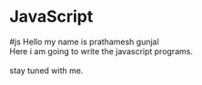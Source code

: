 # JavaScript
#js
Hello my name is prathamesh gunjal
<br>
Here i am going to write the javascript programs.
<br>
<br>
stay tuned with me.

